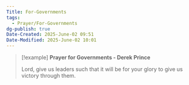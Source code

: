 ```yaml
---
Title: For-Governments
tags:
  - Prayer/For-Governments
dg-publish: true
Date-Created: 2025-June-02 09:51
Date-Modified: 2025-June-02 10:01
---
```


> [!example] **Prayer for Governments - Derek Prince**
>
> Lord, give us leaders such that it will be for your glory to give us victory through them.
